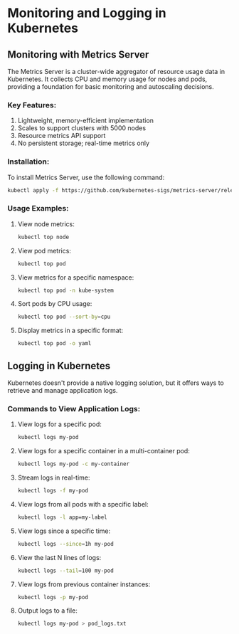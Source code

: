 # Monitoring and Logging in Kubernetes

## Monitoring with Metrics Server

The Metrics Server is a cluster-wide aggregator of resource usage data in Kubernetes. It collects CPU and memory usage for nodes and pods, providing a foundation for basic monitoring and autoscaling decisions.

### Key Features:

1. Lightweight, memory-efficient implementation
2. Scales to support clusters with 5000 nodes
3. Resource metrics API support
4. No persistent storage; real-time metrics only

### Installation:

To install Metrics Server, use the following command:

```bash
kubectl apply -f https://github.com/kubernetes-sigs/metrics-server/releases/latest/download/components.yaml
```

### Usage Examples:

1. View node metrics:
   ```bash
   kubectl top node
   ```

2. View pod metrics:
   ```bash
   kubectl top pod
   ```

3. View metrics for a specific namespace:
   ```bash
   kubectl top pod -n kube-system
   ```

4. Sort pods by CPU usage:
   ```bash
   kubectl top pod --sort-by=cpu
   ```

5. Display metrics in a specific format:
   ```bash
   kubectl top pod -o yaml
   ```

## Logging in Kubernetes

Kubernetes doesn't provide a native logging solution, but it offers ways to retrieve and manage application logs.

### Commands to View Application Logs:

1. View logs for a specific pod:
   ```bash
   kubectl logs my-pod
   ```

2. View logs for a specific container in a multi-container pod:
   ```bash
   kubectl logs my-pod -c my-container
   ```

3. Stream logs in real-time:
   ```bash
   kubectl logs -f my-pod
   ```

4. View logs from all pods with a specific label:
   ```bash
   kubectl logs -l app=my-label
   ```

5. View logs since a specific time:
   ```bash
   kubectl logs --since=1h my-pod
   ```

6. View the last N lines of logs:
   ```bash
   kubectl logs --tail=100 my-pod
   ```

7. View logs from previous container instances:
   ```bash
   kubectl logs -p my-pod
   ```

8. Output logs to a file:
   ```bash
   kubectl logs my-pod > pod_logs.txt
   ```

